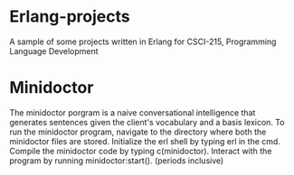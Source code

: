 # Erlang-projects
A sample of some projects written in Erlang for CSCI-215, Programming Language Development

# Minidoctor
The minidoctor porgram is a naive conversational intelligence that generates sentences given the client's vocabulary and a basis lexicon. To run the minidoctor program, navigate to the directory where both the minidoctor files are stored. Initialize the erl shell by typing erl in the cmd. Compile the minidoctor code by typing c(minidoctor). Interact with the program by running minidoctor:start(). (periods inclusive)
